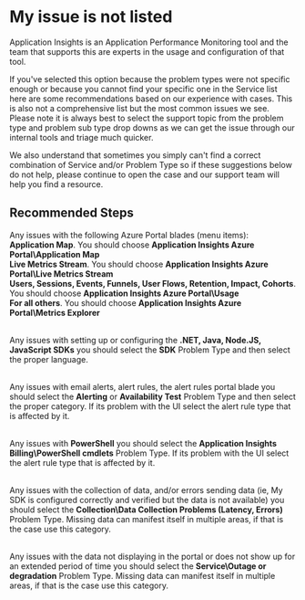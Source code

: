 <properties 
    pageTitle="My issue is not listed"
    description="Guide to help select the correct support topic"
    infoBubbleText="Some suggestions have been found to help get a quicker resolution."
    service="microsoft.insights"
    resource="components"
    authors="debugthings"
    articleId="insights_issuenotlisted"
    selfHelpType="generic"
    cloudEnvironments="public"
    productPesIds="15693" 
    supportTopicIds="32402641"
 />
# My issue is not listed

Application Insights is an Application Performance Monitoring tool and the team that supports this are experts in the usage and configuration of that tool.<br>

If you've selected this option because the problem types were not specific enough or because you cannot find your specific one in the Service list here are some recommendations based on our experience with cases. This is also not a comprehensive list but the most common issues we see. Please note it is always best to select the support topic from the problem type and problem sub type drop downs as we can get the issue through our internal tools and triage much quicker.<br>

We also understand that sometimes you simply can't find a correct combination of Service and/or Problem Type so if these suggestions below do not help, please continue to open the case and our support team will help you find a resource.<br>

## **Recommended Steps**

Any issues with the following Azure Portal blades (menu items):<br>
**Application Map**. You should choose **Application Insights Azure Portal\Application Map**<br>
**Live Metrics Stream**. You should choose **Application Insights Azure Portal\Live Metrics Stream**<br>
**Users, Sessions, Events, Funnels, User Flows, Retention, Impact, Cohorts**. You should choose **Application Insights Azure Portal\Usage**<br>
**For all others**. You should choose **Application Insights Azure Portal\Metrics Explorer**<br><br>

Any issues with setting up or configuring the **.NET, Java, Node.JS, JavaScript SDKs**  you should select the **SDK** Problem Type and then select the proper language.<br><br>

Any issues with email alerts, alert rules, the alert rules portal blade you should select the **Alerting** or **Availability Test** Problem Type and then select the proper category. If its problem with the UI select the alert rule type that is affected by it.<br><br>

Any issues with **PowerShell** you should select the **Application Insights Billing\PowerShell cmdlets** Problem Type. If its problem with the UI select the alert rule type that is affected by it.<br><br>

Any issues with the collection of data, and/or errors sending data (ie, My SDK is configured correctly and verified but the data is not available) you should select 
the **Collection\Data Collection Problems (Latency, Errors)** Problem Type. Missing data can manifest itself in multiple areas, if that is the case use this category.<br><br>

Any issues with the data not displaying in the portal or does not show up for an extended period of time you should select the **Service\Outage or degradation** Problem Type. Missing data can manifest itself in multiple areas, if that is the case use this category.<br><br>